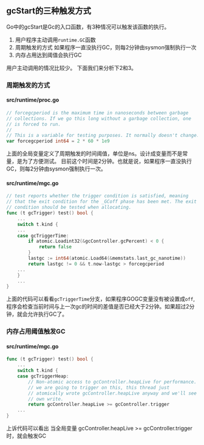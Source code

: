 ## gcStart的三种触发方式

Go中的gcStart是Gc的入口函数，有3种情况可以触发该函数的执行。

1. 用户程序主动调用`runtime.GC`函数
2. 周期触发的方式 如果程序一直没执行GC，则每2分钟由sysmon强制执行一次
3. 内存占用达到阈值会执行GC

用户主动调用的情况比较少。 下面我们来分析下2和3。


### 周期触发的方式

#### src/runtime/proc.go
```go
// forcegcperiod is the maximum time in nanoseconds between garbage
// collections. If we go this long without a garbage collection, one
// is forced to run.
//
// This is a variable for testing purposes. It normally doesn't change.
var forcegcperiod int64 = 2 * 60 * 1e9
```
上面的全局变量定义了周期触发的时间阈值，单位是ns。设计成变量而不是常量，是为了方便测试。
目前这个时间是2分钟。也就是说，如果程序一直没执行GC，则每2分钟由sysmon强制执行一次。

#### src/runtime/mgc.go
```go
// test reports whether the trigger condition is satisfied, meaning
// that the exit condition for the _GCoff phase has been met. The exit
// condition should be tested when allocating.
func (t gcTrigger) test() bool {
	...
	switch t.kind {
	...
	case gcTriggerTime:
		if atomic.Loadint32(&gcController.gcPercent) < 0 {
			return false
		}
		lastgc := int64(atomic.Load64(&memstats.last_gc_nanotime))
		return lastgc != 0 && t.now-lastgc > forcegcperiod
	...
	}
    ...
}
```
上面的代码可以看看`gcTriggerTime`分支，如果程序GOGC变量没有被设置成`off`,
程序会检查当前时间与上一次gc的时间的差值是否已经大于2分钟。如果超过2分钟，就会允许执行GC了。

### 内存占用阈值触发GC

#### src/runtime/mgc.go
```go
func (t gcTrigger) test() bool {
	...
	switch t.kind {
	case gcTriggerHeap:
		// Non-atomic access to gcController.heapLive for performance. If
		// we are going to trigger on this, this thread just
		// atomically wrote gcController.heapLive anyway and we'll see our
		// own write.
		return gcController.heapLive >= gcController.trigger
	...
}
```
上诉代码可以看出 当全局变量 gcController.heapLive >= gcController.trigger时，就会触发GC